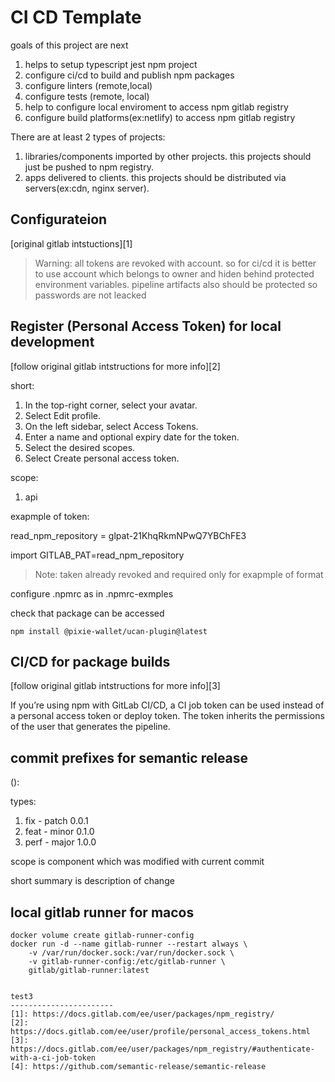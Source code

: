 # CI CD Template
goals of this project are next
1. helps to setup typescript jest npm project
2. configure ci/cd to build and publish npm packages
3. configure linters (remote,local)
4. configure tests (remote, local)
5. help to configure local enviroment to access npm gitlab registry
6. configure build platforms(ex:netlify) to access npm gitlab registry

There are at least 2 types of projects:
1. libraries/components imported by other projects. this projects should just be pushed to npm registry.
2. apps delivered to clients. this projects should be distributed via servers(ex:cdn, nginx server).


## Configurateion
[original gitlab intstuctions][1]

> Warning: all tokens are revoked with account. so for ci/cd it is better to use account which belongs to owner and hiden behind protected environment variables. pipeline artifacts also should be protected so passwords are not leacked
## Register (Personal Access Token) for local development
[follow original gitlab intstructions for more info][2]

short:
1. In the top-right corner, select your avatar.
2. Select Edit profile.
3. On the left sidebar, select Access Tokens.
4. Enter a name and optional expiry date for the token.
5. Select the desired scopes.
6. Select Create personal access token.

scope:
1. api

exapmple of token:

read_npm_repository = glpat-21KhqRkmNPwQ7YBChFE3

import GITLAB_PAT=read_npm_repository
> Note: taken already revoked and required only for exapmple of format

configure .npmrc as in .npmrc-exmples

check that package can be accessed
```
npm install @pixie-wallet/ucan-plugin@latest
```
## CI/CD for package builds
[follow original gitlab intstructions for more info][3]

If you’re using npm with GitLab CI/CD, a CI job token can be used instead of a personal access token or deploy token. The token inherits the permissions of the user that generates the pipeline.

## commit prefixes for semantic release

<type>(<scope>): <short summary>

types:
1. fix - patch  0.0.1
2. feat - minor 0.1.0
3. perf - major 1.0.0

scope is component which was modified with current commit

short summary is description of change
## local gitlab runner for macos

```
docker volume create gitlab-runner-config
docker run -d --name gitlab-runner --restart always \
    -v /var/run/docker.sock:/var/run/docker.sock \
    -v gitlab-runner-config:/etc/gitlab-runner \
    gitlab/gitlab-runner:latest

```

```

test3
-----------------------
[1]: https://docs.gitlab.com/ee/user/packages/npm_registry/
[2]: https://docs.gitlab.com/ee/user/profile/personal_access_tokens.html
[3]: https://docs.gitlab.com/ee/user/packages/npm_registry/#authenticate-with-a-ci-job-token
[4]: https://github.com/semantic-release/semantic-release
